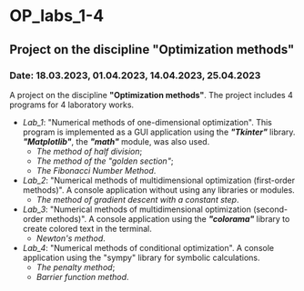 # OP_labs_1-4
## Project on the discipline "Optimization methods"
### Date: 18.03.2023, 01.04.2023, 14.04.2023, 25.04.2023

A project on the discipline **"Optimization methods"**. The project includes 4 programs for 4 laboratory works.
- _Lab_1_: "Numerical methods of one-dimensional optimization". This program is implemented as a GUI application using the ***"Tkinter"*** library. ***"Matplotlib"***, the ***"math"*** module, was also used.
  - _The method of half division_;
  - _The method of the "golden section"_;
  - _The Fibonacci Number Method_.
- _Lab_2_: "Numerical methods of multidimensional optimization (first-order methods)". A console application without using any libraries or modules.
  - _The method of gradient descent with a constant step_.
- _Lab_3_: "Numerical methods of multidimensional optimization (second-order methods)". A console application using the ***"colorama"*** library to create colored text in the terminal.
  - _Newton's method_.
- _Lab_4_: "Numerical methods of conditional optimization". A console application using the "sympy" library for symbolic calculations.
  - _The penalty method_;
  - _Barrier function method_.
